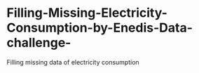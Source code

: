 # Filling-Missing-Electricity-Consumption-by-Enedis-Data-challenge-
Filling missing data of electricity consumption
